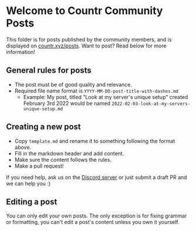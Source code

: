 # Welcome to Countr Community Posts

This folder is for posts published by the community members, and is displayed on [countr.xyz/posts](https://countr.xyz/posts). Want to post? Read below for more information!

## General rules for posts

* The post must be of good quality and relevance.
* Required file name format is `YYYY-MM-DD-post-title-with-dashes.md`
  * Example: My post, titled "Look at my server's unique setup" created February 3rd 2022 would be named `2022-02-03-look-at-my-servers-unique-setup.md`

## Creating a new post

* Copy `template.md` and rename it to something following the format above.
* Fill in the markdown header and add content.
* Make sure the content follows the rules.
* Make a pull request!

If you need help, ask us on the [Discord server](https://promise.solutions/discord) or just submit a draft PR and we can help you :)

## Editing a post

You can only edit your own posts. The only exception is for fixing grammar or formatting, you can't edit a post's content unless you own it yourself.
